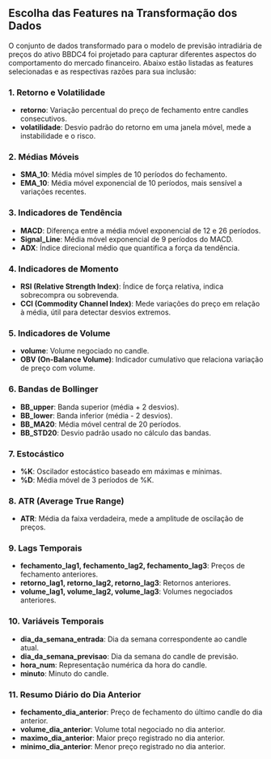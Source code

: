 
## Escolha das Features na Transformação dos Dados

O conjunto de dados transformado para o modelo de previsão intradiária de preços do ativo BBDC4 foi projetado para capturar diferentes aspectos do comportamento do mercado financeiro. Abaixo estão listadas as features selecionadas e as respectivas razões para sua inclusão:

### 1. **Retorno e Volatilidade**
- **retorno**: Variação percentual do preço de fechamento entre candles consecutivos.
- **volatilidade**: Desvio padrão do retorno em uma janela móvel, mede a instabilidade e o risco.

### 2. **Médias Móveis**
- **SMA_10**: Média móvel simples de 10 períodos do fechamento.
- **EMA_10**: Média móvel exponencial de 10 períodos, mais sensível a variações recentes.

### 3. **Indicadores de Tendência**
- **MACD**: Diferença entre a média móvel exponencial de 12 e 26 períodos.
- **Signal_Line**: Média móvel exponencial de 9 períodos do MACD.
- **ADX**: Índice direcional médio que quantifica a força da tendência.

### 4. **Indicadores de Momento**
- **RSI (Relative Strength Index)**: Índice de força relativa, indica sobrecompra ou sobrevenda.
- **CCI (Commodity Channel Index)**: Mede variações do preço em relação à média, útil para detectar desvios extremos.

### 5. **Indicadores de Volume**
- **volume**: Volume negociado no candle.
- **OBV (On-Balance Volume)**: Indicador cumulativo que relaciona variação de preço com volume.

### 6. **Bandas de Bollinger**
- **BB_upper**: Banda superior (média + 2 desvios).
- **BB_lower**: Banda inferior (média - 2 desvios).
- **BB_MA20**: Média móvel central de 20 períodos.
- **BB_STD20**: Desvio padrão usado no cálculo das bandas.

### 7. **Estocástico**
- **%K**: Oscilador estocástico baseado em máximas e mínimas.
- **%D**: Média móvel de 3 períodos de %K.

### 8. **ATR (Average True Range)**
- **ATR**: Média da faixa verdadeira, mede a amplitude de oscilação de preços.

### 9. **Lags Temporais**
- **fechamento_lag1, fechamento_lag2, fechamento_lag3**: Preços de fechamento anteriores.
- **retorno_lag1, retorno_lag2, retorno_lag3**: Retornos anteriores.
- **volume_lag1, volume_lag2, volume_lag3**: Volumes negociados anteriores.

### 10. **Variáveis Temporais**
- **dia_da_semana_entrada**: Dia da semana correspondente ao candle atual.
- **dia_da_semana_previsao**: Dia da semana do candle de previsão.
- **hora_num**: Representação numérica da hora do candle.
- **minuto**: Minuto do candle.

### 11. **Resumo Diário do Dia Anterior**
- **fechamento_dia_anterior**: Preço de fechamento do último candle do dia anterior.
- **volume_dia_anterior**: Volume total negociado no dia anterior.
- **maximo_dia_anterior**: Maior preço registrado no dia anterior.
- **minimo_dia_anterior**: Menor preço registrado no dia anterior.
